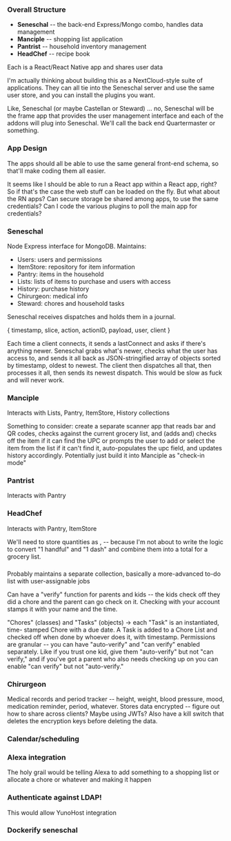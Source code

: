 ### Overall Structure

- **Seneschal** -- the back-end Express/Mongo combo, handles data management
- **Manciple** -- shopping list application
- **Pantrist** -- household inventory management
- **HeadChef** -- recipe book

Each is a React/React Native app and shares user data

I'm actually thinking about building this as a NextCloud-style suite of applications.
They can all tie into the Seneschal server and use the same user store, and you can
install the plugins you want.

Like, Seneschal (or maybe Castellan or Steward) ... no, Seneschal will be the frame
app that provides the user management interface and each of the addons will plug into
Seneschal.  We'll call the back end Quartermaster or something.

### App Design

The apps should all be able to use the same general front-end schema, so that'll make coding
them all easier.

It seems like I should be able to run a React app within a React app, right?  So
if that's the case the web stuff can be loaded on the fly.  But what about the RN
apps?  Can secure storage be shared among apps, to use the same credentials?  Can
I code the various plugins to poll the main app for credentials?

### Seneschal

Node Express interface for MongoDB.  Maintains:
- Users: users and permissions
- ItemStore: repository for item information
- Pantry: items in the household
- Lists: lists of items to purchase and users with access
- History: purchase history
- Chirurgeon: medical info
- Steward: chores and household tasks

Seneschal receives dispatches and holds them in a journal.

{
	timestamp,
	slice,
	action,
	actionID,
	payload,
	user,
	client
}

Each time a client connects, it sends a lastConnect and asks if there's anything newer.
Seneschal grabs what's newer, checks what the user has access to, and sends it all
back as JSON-stringified array of objects sorted by timestamp, oldest to newest.
The client then dispatches all that, then processes it all, then sends its newest
dispatch.  This would be slow as fuck and will never work.

### Manciple

Interacts with Lists, Pantry, ItemStore, History collections

Something to consider: create a separate scanner app that reads bar and QR codes,
checks against the current grocery list, and (adds and) checks off the item if it
can find the UPC or prompts the user to add or select the item from the list if
it can't find it, auto-populates the upc field, and updates history accordingly.
Potentially just build it into Manciple as "check-in mode"

### Pantrist

Interacts with Pantry

### HeadChef

Interacts with Pantry, ItemStore

We'll need to store quantities as <number>, <string> -- because I'm not about to
write the logic to convert "1 handful" and "1 dash" and combine them into a total
for a grocery list.

### <Chores manager>

Probably maintains a separate collection, basically a more-advanced to-do list
with user-assignable jobs

Can have a "verify" function for parents and kids -- the kids check off they did
a chore and the parent can go check on it.  Checking with your account stamps it
with your name and the time.

"Chores" (classes) and "Tasks" (objects) -> each "Task" is an instantiated, time-
stamped Chore with a due date.  A Task is added to a Chore List and checked off
when done by whoever does it, with timestamp.  Permissions are granular -- you
can have "auto-verify" and "can verify" enabled separately.  Like if you trust one kid,
give them "auto-verify" but not "can verify," and if you've got a parent who also
needs checking up on you can enable "can verify" but not "auto-verify."

### Chirurgeon

Medical records and period tracker -- height, weight, blood pressure, mood, medication
reminder, period, whatever.  Stores data encrypted -- figure out how to share across clients?
Maybe using JWTs?  Also have a kill switch that deletes the encryption keys before deleting
the data.

### Calendar/scheduling

### Alexa integration

The holy grail would be telling Alexa to add something to a shopping list or
allocate a chore or whatever and making it happen

### Authenticate against LDAP!

This would allow YunoHost integration

### Dockerify seneschal
